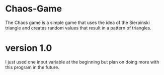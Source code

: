 # Chaos-Game
The Chaos game is a simple game that uses the idea of the Sierpinski triangle and creates random values that result in a pattern of triangles.

# version 1.0
I just used one input variable at the beginning but plan on doing more with this program in the future.
